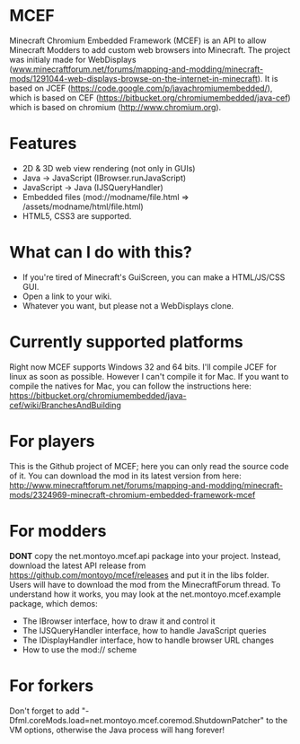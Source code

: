 # MCEF
Minecraft Chromium Embedded Framework (MCEF) is an API to allow Minecraft Modders to add custom web browsers into Minecraft.
The project was initialy made for WebDisplays (www.minecraftforum.net/forums/mapping-and-modding/minecraft-mods/1291044-web-displays-browse-on-the-internet-in-minecraft).
It is based on JCEF (https://code.google.com/p/javachromiumembedded/), which is based on CEF (https://bitbucket.org/chromiumembedded/java-cef) which is based on chromium (http://www.chromium.org).

# Features
- 2D & 3D web view rendering (not only in GUIs)
- Java -> JavaScript (IBrowser.runJavaScript)
- JavaScript -> Java (IJSQueryHandler)
- Embedded files (mod://modname/file.html => /assets/modname/html/file.html)
- HTML5, CSS3 are supported.

# What can I do with this?
- If you're tired of Minecraft's GuiScreen, you can make a HTML/JS/CSS GUI.
- Open a link to your wiki.
- Whatever you want, but please not a WebDisplays clone.

# Currently supported platforms
Right now MCEF supports Windows 32 and 64 bits. I'll compile JCEF for linux as soon as possible. However I can't compile it for Mac.
If you want to compile the natives for Mac, you can follow the instructions here: https://bitbucket.org/chromiumembedded/java-cef/wiki/BranchesAndBuilding

# For players
This is the Github project of MCEF; here you can only read the source code of it.
You can download the mod in its latest version from here: http://www.minecraftforum.net/forums/mapping-and-modding/minecraft-mods/2324969-minecraft-chromium-embedded-framework-mcef

# For modders
**DONT** copy the net.montoyo.mcef.api package into your project. Instead, download the latest API release from https://github.com/montoyo/mcef/releases and put it in the libs folder. Users will have to download the mod from the MinecraftForum thread.
To understand how it works, you may look at the net.montoyo.mcef.example package, which demos:
* The IBrowser interface, how to draw it and control it
* The IJSQueryHandler interface, how to handle JavaScript queries
* The IDisplayHandler interface, how to handle browser URL changes
* How to use the mod:// scheme

# For forkers
Don't forget to add "-Dfml.coreMods.load=net.montoyo.mcef.coremod.ShutdownPatcher" to the VM options, otherwise the Java process will hang forever!
